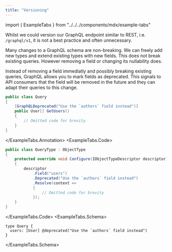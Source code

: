 ```yaml
---
title: "Versioning"
---
```


import { ExampleTabs } from "../../../components/mdx/example-tabs"

Whilst we could version our GraphQL endpoint similar to REST, i.e. `/graphql/v1`, it is not a best practice and often unnecessary.

Many changes to a GraphQL schema are non-breaking. We can freely add new types and extend existing types with new fields. This does not break existing queries.
However removing a field or changing its nullability does.

Instead of removing a field immediatly and possibly breaking existing queries, GraphQL allows you to mark fields as deprecated. This signals to API consumers that the field will be removed in the future and they can adapt their queries to this change.

<ExampleTabs>
<ExampleTabs.Annotation>

```csharp
public class Query
{
    [GraphQLDeprecated("Use the `authors` field instead")]
    public User[] GetUsers()
    {
        // Omitted code for brevity
    }
}
```

</ExampleTabs.Annotation>
<ExampleTabs.Code>

```csharp
public class QueryType : ObjectType
{
    protected override void Configure(IObjectTypeDescriptor descriptor)
    {
        descriptor
            .Field("users")
            .Deprecated("Use the `authors` field instead")
            .Resolve(context =>
            {
                // Omitted code for brevity
            });
    }
}
```

</ExampleTabs.Code>
<ExampleTabs.Schema>

```sdl
type Query {
  users: [User] @deprecated("Use the `authors` field instead")
}
```

</ExampleTabs.Schema>
</ExampleTabs>
